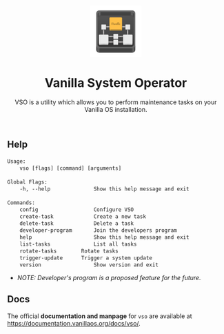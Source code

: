 <div align="center">
  <img src="vso-logo.svg" height="120">
  <h1 align="center">Vanilla System Operator</h1>
  <p align="center">VSO is a utility which allows you to perform maintenance tasks on your Vanilla OS installation.</p>
</div>

<br/>

## Help

```
Usage:
	vso [flags] [command] [arguments]

Global Flags:
	-h, --help            	Show this help message and exit

Commands:
	config              	Configure VSO
	create-task             Create a new task
	delete-task             Delete a task
	developer-program   	Join the developers program
	help                	Show this help message and exit
	list-tasks          	List all tasks
	rotate-tasks		Rotate tasks
	trigger-update	  	Trigger a system update
	version             	Show version and exit
```

- _NOTE: Developer's program is a proposed feature for the future._

## Docs

The official **documentation and manpage** for `vso` are available at <https://documentation.vanillaos.org/docs/vso/>.
